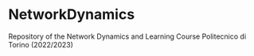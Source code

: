 # NetworkDynamics
Repository of the Network Dynamics and Learning Course Politecnico di Torino (2022/2023)
